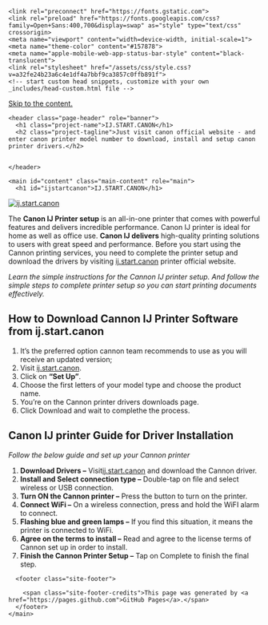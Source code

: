   <head>
    <meta charset="UTF-8">

<!-- Begin Jekyll SEO tag v2.8.0 -->
<title>ij.start.canon - download canon setup in june 2022</title>
<meta name="generator" content="Jekyll v3.9.2" />
<meta property="og:title" content="IJ.START.CANON" />
<meta property="og:locale" content="en_US" />
<meta property="og:description" content="Just visit canon official website - and enter canon printer model number to download, install and setup canon printer drivers." />
<link rel="canonical" href="https://ij-startcanonn.github.io/" />
<meta property="og:url" content="https://ij-startcanonn.github.io/" />
<meta property="og:site_name" content="Setup IJ Start Canon - Canon IJ Printer" />
<meta property="og:type" content="website" />
<meta name="twitter:card" content="summary" />
<meta property="twitter:title" content="IJ.START.CANON" />
<script type="application/ld+json">
{"@context":"https://schema.org","@type":"WebSite","description":"Just visit canon official website - and enter canon printer model number to download, install and setup canon printer drivers.","headline":"IJ.START.CANON","name":"Setup IJ Start Canon - Canon IJ Printer","url":"https://ij-start.github.io/"}</script>
<!-- End Jekyll SEO tag -->

    <link rel="preconnect" href="https://fonts.gstatic.com">
    <link rel="preload" href="https://fonts.googleapis.com/css?family=Open+Sans:400,700&display=swap" as="style" type="text/css" crossorigin>
    <meta name="viewport" content="width=device-width, initial-scale=1">
    <meta name="theme-color" content="#157878">
    <meta name="apple-mobile-web-app-status-bar-style" content="black-translucent">
    <link rel="stylesheet" href="/assets/css/style.css?v=a32fe24b23a6c4e1df4a7bbf9ca3857c0ffb891f">
    <!-- start custom head snippets, customize with your own _includes/head-custom.html file -->

<!-- Setup Google Analytics -->



<!-- You can set your favicon here -->
<!-- link rel="shortcut icon" type="image/x-icon" href="/favicon.ico" -->

<!-- end custom head snippets -->

  </head>
  <body>
    <a id="skip-to-content" href="#content">Skip to the content.</a>

    <header class="page-header" role="banner">
      <h1 class="project-name">IJ.START.CANON</h1>
      <h2 class="project-tagline">Just visit canon official website - and enter canon printer model number to download, install and setup canon printer drivers.</h2>
      
      
    </header>

    <main id="content" class="main-content" role="main">
      <h1 id="ijstartcanon">IJ.START.CANON</h1>

<p><a href="http://canoncom.ijsetup.s3-website-us-west-1.amazonaws.com"><img src="/Get-Started-Now-Button3.png" alt="ij.start.canon" /></a></p>

<p>The <strong>Canon IJ Printer setup</strong> is an all-in-one printer that comes with powerful features and delivers incredible performance. Canon IJ printer is ideal for home as well as office use. <strong>Canon IJ delivers</strong> high-quality printing solutions to users with great speed and performance. Before you start using the Cannon printing services, you need to complete the printer setup and download the drivers by visiting <a href="https://ij-start.github.io/">ij.start.canon</a> printer official website.</p>

<p><em>Learn the simple instructions for the Cannon IJ printer setup. And follow the simple steps to complete printer setup so you can start printing documents effectively.</em></p>

<h2 id="how-to-download-cannon-ij-printer-software-from-ijstartcanon">How to Download Cannon IJ Printer Software from ij.start.canon</h2>

<ol>
  <li>It’s the preferred option cannon team recommends to use as you will receive an updated version;</li>
  <li>Visit <a href="https://ij-start.github.io/">ij.start.canon</a>.</li>
  <li>Click on <strong>“Set Up”</strong>.</li>
  <li>Choose the first letters of your model type and choose the product name.</li>
  <li>You’re on the Cannon printer drivers downloads page.</li>
  <li>Click Download and wait to complethe the process.</li>
</ol>

<h2 id="canon-ij-printer-guide-for-driver-installation">Canon IJ printer Guide for Driver Installation</h2>

<p><em>Follow the below guide and set up your Cannon printer</em></p>

<ol>
  <li><strong>Download Drivers –</strong> Visit<a href="https://ij-start.github.io/">ij.start.canon</a> and download the Cannon driver.</li>
  <li><strong>Install and Select connection type –</strong> Double-tap on file and select wireless or USB connection.</li>
  <li><strong>Turn ON the Cannon printer –</strong> Press the button to turn on the printer.</li>
  <li><strong>Connect WiFi –</strong> On a wireless connection, press and hold the WiFI alarm to connect.</li>
  <li><strong>Flashing blue and green lamps –</strong> If you find this situation, it means the printer is connected to WiFi.</li>
  <li><strong>Agree on the terms to install –</strong> Read and agree to the license terms of Cannon set up in order to install.</li>
  <li><strong>Finish the Cannon Printer Setup –</strong> Tap on Complete to finish the final step.</li>
</ol>


      <footer class="site-footer">
        
        <span class="site-footer-credits">This page was generated by <a href="https://pages.github.com">GitHub Pages</a>.</span>
      </footer>
    </main>
  </body>
</html>
